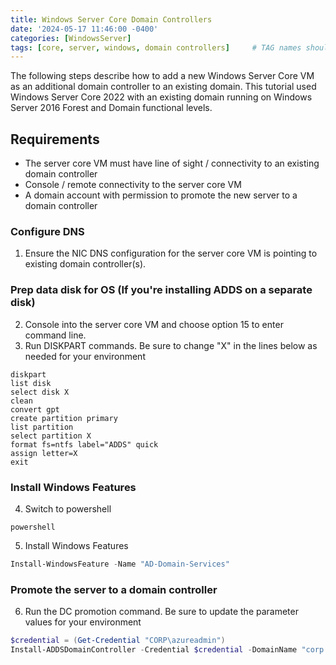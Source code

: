 ```yaml
---
title: Windows Server Core Domain Controllers
date: '2024-05-17 11:46:00 -0400'
categories: [WindowsServer]
tags: [core, server, windows, domain controllers]     # TAG names should always be lowercase
---
```


The following steps describe how to add a new Windows Server Core VM as an additional domain controller to an existing domain. This tutorial used Windows Server Core 2022 with an existing domain running on Windows Server 2016 Forest and Domain functional levels.

## Requirements
- The server core VM must have line of sight / connectivity to an existing domain controller
- Console / remote connectivity to the server core VM
- A domain account with permission to promote the new server to a domain controller

### Configure DNS
1. Ensure the NIC DNS configuration for the server core VM is pointing to existing domain controller(s).

### Prep data disk for OS (If you're installing ADDS on a separate disk)
2. Console into the server core VM and choose option 15 to enter command line.
3. Run DISKPART commands. Be sure to change "X" in the lines below as needed for your environment
```
diskpart
list disk
select disk X
clean
convert gpt
create partition primary
list partition
select partition X
format fs=ntfs label="ADDS" quick
assign letter=X
exit
```

### Install Windows Features
4. Switch to powershell
```command
powershell
```

5. Install Windows Features
```powershell
Install-WindowsFeature -Name "AD-Domain-Services"
```

### Promote the server to a domain controller
6. Run the DC promotion command. Be sure to update the parameter values for your environment
```powershell
$credential = (Get-Credential "CORP\azureadmin")
Install-ADDSDomainController -Credential $credential -DomainName "corp.robpitcher.com" -InstallDns -DatabasePath "F:\Windows\NTDS" -LogPath "F:\Windows\NTDS" -SysvolPath "F:\Windows\SYSVOL" -SiteName "Default-First-Site-Name"
```